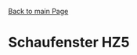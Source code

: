 [Back to main Page](./../../README.md)

# Schaufenster HZ5

<object data="https://www.africau.edu/images/default/sample.pdf" width="1000" height="1000" type='application/pdf'/>

